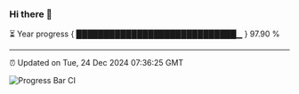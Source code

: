 ### Hi there 👋

⏳ Year progress { █████████████████████████████▁ } 97.90 %

---

⏰ Updated on Tue, 24 Dec 2024 07:36:25 GMT

![Progress Bar CI](https://github.com/IshwaranRudhara/GIT-ACTION/workflows/Progress%20Bar%20CI/badge.svg)
